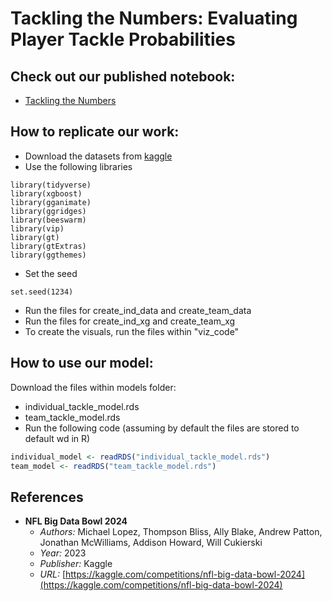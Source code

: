 # Tackling the Numbers: Evaluating Player Tackle Probabilities

## Check out our published notebook:
- [Tackling the Numbers](https://www.kaggle.com/code/jarrettmarkman/tackling-the-numbers?scriptVersionId=158222662)

## How to replicate our work:

- Download the datasets from [kaggle](https://www.kaggle.com/competitions/nfl-big-data-bowl-2024)
- Use the following libraries
```{r}
library(tidyverse)
library(xgboost)
library(gganimate)
library(ggridges)
library(beeswarm)
library(vip)
library(gt)
library(gtExtras)
library(ggthemes)
```
- Set the seed
```
set.seed(1234)
```
- Run the files for create_ind_data and create_team_data
- Run the files for create_ind_xg and create_team_xg
- To create the visuals, run the files within "viz_code"

## How to use our model:

Download the files within models folder:
- individual_tackle_model.rds
- team_tackle_model.rds
- Run the following code (assuming by default the files are stored to default wd in R)

```R
individual_model <- readRDS("individual_tackle_model.rds")
team_model <- readRDS("team_tackle_model.rds")
```

## References

- **NFL Big Data Bowl 2024**
  - *Authors:* Michael Lopez, Thompson Bliss, Ally Blake, Andrew Patton, Jonathan McWilliams, Addison Howard, Will Cukierski
  - *Year:* 2023
  - *Publisher:* Kaggle
  - *URL:* [https://kaggle.com/competitions/nfl-big-data-bowl-2024](https://kaggle.com/competitions/nfl-big-data-bowl-2024)
